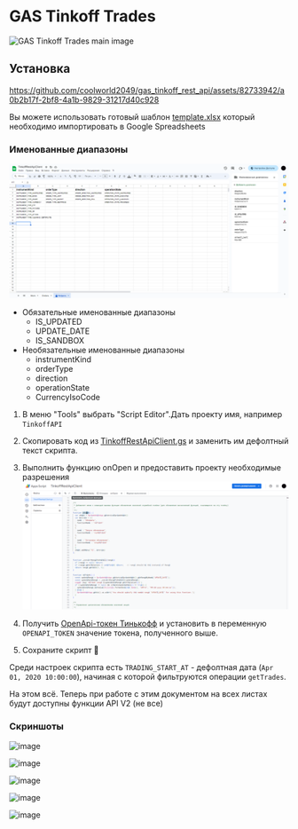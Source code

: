 # GAS Tinkoff Trades

![GAS Tinkoff Trades main image](https://github.com/ErhoSen/gas-tinkoff-trades/raw/master/images/main-image.jpg "GAS Tinkoff Trades main image")

## Установка

https://github.com/coolworld2049/gas_tinkoff_rest_api/assets/82733942/a0b2b17f-2bf8-4a1b-9829-31217d40c928


Вы можете использовать готовый шаблон [template.xlsx](template.xlsx) который необходимо импортировать в Google
Spreadsheets

### Именованные диапазоны

![named-ranges.png](assets%2Fnamed-ranges.png)

- Обязательные именованные диапазоны
    * IS_UPDATED
    * UPDATE_DATE
    * IS_SANDBOX
- Необязательные именованные диапазоны
    * instrumentKind
    * orderType
    * direction
    * operationState
    * CurrencyIsoCode

1. В меню "Tools" выбрать "Script Editor".Дать проекту имя, например `TinkoffAPI`

2. Скопировать код
   из [TinkoffRestApiClient.gs](https://raw.githubusercontent.com/ErhoSen/gas-tinkoff-trades/master/TinkoffRestApiClient.gs)
   и заменить им дефолтный текст скрипта.

3. Выполнить функцию onOpen и предоставить проекту необходимые разрешения
   ![execute-onOpen.png](assets%2Fexecute-onOpen.png)

4. Получить [OpenApi-токен Тинькофф](https://www.tinkoff.ru/invest/settings/api/) и установить в
   переменную `OPENAPI_TOKEN`
   значение токена, полученного выше.

5. Сохраните скрипт 💾

Среди настроек скрипта есть `TRADING_START_AT` - дефолтная дата (`Apr 01, 2020 10:00:00`), начиная с которой фильтруются
операции `getTrades`.

На этом всё. Теперь при работе с этим документом на всех листах будут доступны функции API V2 (не все)

### Скриншоты

![image](https://github.com/coolworld2049/gas_tinkoff_rest_api/assets/82733942/1df5723a-573e-4d16-ad29-eb5744ee81c6)

![image](https://github.com/coolworld2049/gas_tinkoff_rest_api/assets/82733942/e2043e01-e8e3-4b81-9f59-12a97bb4d1ae)

![image](https://github.com/coolworld2049/gas_tinkoff_rest_api/assets/82733942/b6db9e7c-9133-48ed-a3ca-65177084ec21)

![image](https://github.com/coolworld2049/gas_tinkoff_rest_api/assets/82733942/0320fe91-cd9b-43d8-833d-2ce1afab101e)


![image](https://github.com/coolworld2049/gas_tinkoff_rest_api/assets/82733942/7000e619-2ab0-48b6-a0ed-90cc60fc2abe)



